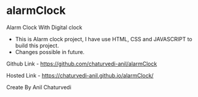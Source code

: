 # alarmClock

Alarm Clock With Digital clock

* This is Alarm clock project, I have use HTML, CSS and JAVASCRIPT to build this project.
* Changes possible in future.

Github Link  - https://github.com/chaturvedi-anil/alarmClock

Hosted Link - https://chaturvedi-anil.github.io/alarmClock/





Create By Anil Chaturvedi

